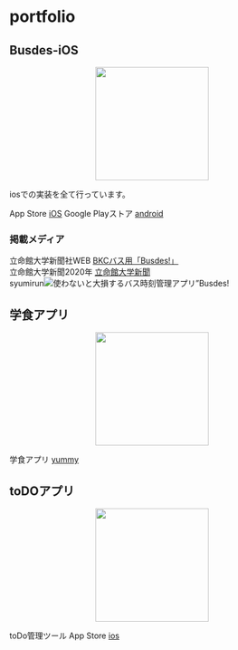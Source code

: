 
# portfolio

   

## Busdes-iOS
<p align="center">
  <img src="https://user-images.githubusercontent.com/29476187/84763044-95ef4600-b006-11ea-818e-d88bdb2b1415.png" width="200px">
</p>
iosでの実装を全て行っています。


App Store [iOS](https://apps.apple.com/jp/app/busdes-%E3%83%90%E3%82%B9%E3%81%A7%E3%81%99/id1491015874/)
Google Playストア [android](https://play.google.com/store/apps/details?id=busdes.rits.jp&hl=ja)

### 掲載メディア
立命館大学新聞社WEB [BKCバス用「Busdes!」](https://ritsumeikanunivpress.com/07/11/4430/)  
立命館大学新聞2020年 [立命館大学新聞](http://ritsumeikanunivpress.com/04/28/3594/)  
syumirun![使わないと大損するバス時刻管理アプリ”Busdes!](http://syumi-do.xyz/2020/03/01/busdes/)  



## 学食アプリ
</p>
<p align="center">
  <img src="https://user-images.githubusercontent.com/29476187/105667526-bf6a3b80-5f1e-11eb-9859-d21af16a2e59.png" width="200px">
</p>

学食アプリ [yummy](http://www.watnow.jp/yummy-%E7%AB%8B%E5%91%BD%E9%A4%A8%E5%A4%A7%E5%AD%A6%E7%94%9F%E3%81%AE%E5%AD%A6%E9%A3%9F%E3%82%A2%E3%83%97%E3%83%AA)  



## toDOアプリ
<p align="center">
  <img src="https://user-images.githubusercontent.com/29476187/105667339-6ef2de00-5f1e-11eb-84cf-a2bf90999156.png" width="200px">
</p>


toDo管理ツール App Store [ios](https://apps.apple.com/us/app/todo%E3%83%AA%E3%82%B9%E3%83%88-%E4%BA%88%E5%AE%9A%E6%97%A5%E3%82%92%E5%8F%AF%E8%A6%96%E5%8C%96%E3%81%A7%E3%81%8D%E3%82%8B/id1477626658)

